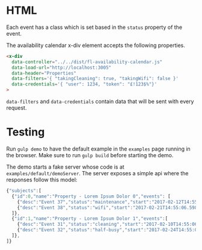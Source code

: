 # HTML

Each event has a class which is set based in the `status` property of the
event.

The availability calendar x-div element accepts the following properties.

``` html
<x-div
  data-controller="../../dist/fl-availability-calendar.js"
  data-load-url="http://localhost:3005"
  data-header="Properties"
  data-filters='{ "takingCleaning": true, "takingWifi": false }'
  data-credentials='{ "user": 1234, "token": "£!123$%"}'
>
```

`data-filters` and `data-credentials` contain data that will be sent with every request.

# Testing

Run `gulp demo` to have the default example in the `examples` page running in the browser. Make sure to run `gulp build` before starting the demo.

The demo starts a fake server whose code is at `examples/default/demoServer`.
The server exposes a simple api where the responses follow this model:

``` javascript
{"subjects":[
  {"id":0,"name":"Property - Lorem Ipsum Dolor 0","events": [
    {"desc":"Event 37","status":"maintenance","start":"2017-02-12T14:55:06.598Z","end":"2017-02-16T14:55:06.598Z"},
    {"desc":"Event 38","status":"wifi","start":"2017-02-21T14:55:06.598Z","end":"2017-02-27T14:55:06.598Z"},
  ]},
  {"id":1,"name":"Property - Lorem Ipsum Dolor 1","events":[
    {"desc":"Event 31","status":"cleaning","start":"2017-02-10T14:55:06.598Z","end":"2017-02-18T14:55:06.598Z"},
    {"desc":"Event 32","status":"half-busy","start":"2017-02-24T14:55:06.598Z","end":"2017-03-03T14:55:06.598Z"},
  ]},
]}
```
